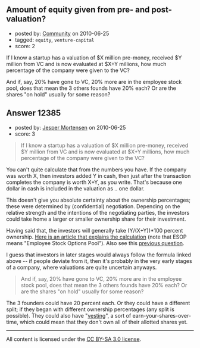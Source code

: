 ## Amount of equity given from pre- and post-valuation?

- posted by: [Community](https://stackexchange.com/users/-1/-1-community) on 2010-06-25
- tagged: `equity`, `venture-capital`
- score: 2

If I know a startup has a valuation of $X million pre-money, received $Y million from VC and is now evaluated at $X+Y millions, how much percentage of the company were given to the VC?

And if, say, 20% have gone to VC, 20% more are in the employee stock pool, does that mean the 3 others founds have 20% each? Or are the shares "on hold" usually for some reason?


## Answer 12385

- posted by: [Jesper Mortensen](https://stackexchange.com/users/-1/1261-jesper-mortensen) on 2010-06-25
- score: 3

<blockquote>
  <p>If I know a startup has a valuation of $X million pre-money, received $Y million from VC and is now evaluated at $X+Y millions, how much percentage of the company were given to the VC?</p>
</blockquote>

<p>You can't quite calculate that from the numbers you have. If the company was worth X, then investors added Y in cash, then just after the transaction completes the company is worth X+Y, as you write. That's because one dollar in cash is included in the valuation as .. one dollar.</p>

<p>This doesn't give you absolute certainty about the ownership percentages; these were determined by (confidential) negotiation. Depending on the relative strength and the intentions of the negotiating parties, the investors could take home a larger or smaller ownership share for their investment.</p>

<p>Having said that, the investors will generally take (Y/(X+Y))*100 percent ownership. <a href="http://www.askventure.com/pre-post-money-valuation-calculation-venture-capital.html" rel="nofollow">Here is an article that explains the calculation</a> (note that ESOP means "Employee Stock Options Pool"). Also see this <a href="http://answers.onstartups.com/questions/843/deal-terminology-3m-on-3m" rel="nofollow">previous question</a>.</p>

<p>I guess that investors in later stages would always follow the formula linked above -- if people deviate from it, then it's probably in the very early stages of a company, where valuations are quite uncertain anyways.</p>

<blockquote>
  <p>And if, say, 20% have gone to VC, 20% more are in the employee stock pool, does that mean the 3 others founds have 20% each? Or are the shares "on hold" usually for some reason?</p>
</blockquote>

<p>The 3 founders could have 20 percent each. Or they could have a different split; if they began with different ownership percentages (any split is possible). They could also have "<a href="http://www.feld.com/wp/archives/2005/05/term-sheet-vesting.html" rel="nofollow">vesting</a>", a sort of earn-your-shares-over-time, which could mean that they don't own all of their allotted shares yet.</p>




---

All content is licensed under the [CC BY-SA 3.0 license](https://creativecommons.org/licenses/by-sa/3.0/).
